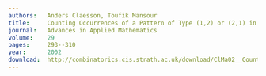 ```yaml
---
authors:   Anders Claesson, Toufik Mansour
title:     Counting Occurrences of a Pattern of Type (1,2) or (2,1) in Permutations
journal:   Advances in Applied Mathematics
volume:    29
pages:     293--310
year:      2002
download:  http://combinatorics.cis.strath.ac.uk/download/ClMa02__Counting_Occurrences.pdf
---
```

